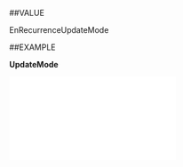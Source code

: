 
##VALUE

EnRecurrenceUpdateMode


##EXAMPLE

**UpdateMode**



![](..\..\Examples\vbs\SOAppointment.Properties.vbs.txt)

